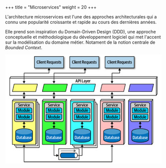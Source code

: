 +++
title = "Microservices"
weight = 20
+++

L'architecture microservices est l'une des approches architecturales qui a connu une popularité croissante et rapide au cours des dernières années.

Elle prend son inspiration du Domain-Driven Design (DDD), une approche conceptuelle et méthodologique du développement logiciel qui met l'accent sur la modélisation du domaine métier. Notament de la notion centrale de *Bounded Context*.

![Alt text](images/microservices.png)
